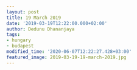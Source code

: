 ```yaml
---
layout: post
title: 19 March 2019
date: '2019-03-19T12:22:00.000+02:00'
author: Dedunu Dhananjaya
tags:
- hungary
- budapest
modified_time: '2020-06-07T12:22:27.428+03:00'
featured_image: 2019-03-19-19-march-2019.jpg
---
```

